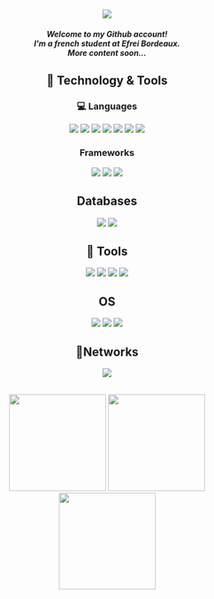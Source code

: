 
<h1 align="center">
    <a href="https://git.io/typing-svg">
    <img src="https://readme-typing-svg.herokuapp.com/?lines=Hello+There+!+👋&duration=3000&center=true&size=30">
  </a>
</h1>

<h5 align="center">
  Welcome to my Github account!<br>
  I'm a french student at Efrei Bordeaux.<br>
  More content soon...
</h5>

<h2 align="center">🔧 Technology & Tools</h2>
<h3 align="center">💻 Languages</h3>

<p align="center">
    <img src="https://img.shields.io/badge/c-%2300599C.svg?style=for-the-badge&logo=c&logoColor=white">
    <img src="https://img.shields.io/badge/C%2B%2B-00599C?style=for-the-badge&logo=c%2B%2B&logoColor=white">
    <img src="https://img.shields.io/badge/html5-%23E34F26.svg?style=for-the-badge&logo=html5&logoColor=white">
    <img src="https://img.shields.io/badge/css3-%231572B6.svg?style=for-the-badge&logo=css3&logoColor=white">
    <img src="https://img.shields.io/badge/javascript-%23323330.svg?style=for-the-badge&logo=javascript&logoColor=%23F7DF1E">
    <img src="https://img.shields.io/badge/python-3670A0?style=for-the-badge&logo=python&logoColor=ffdd54">
    <img src="https://img.shields.io/badge/Haskell-5D4F85?style=for-the-badge&logo=haskell&logoColor=white">
</p>

<h3 align="center">Frameworks</h3>

<p align="center">
    <img src="https://img.shields.io/badge/react-%2320232a.svg?style=for-the-badge&logo=react&logoColor=%2361DAFB">
    <img src="https://img.shields.io/badge/node.js-6DA55F?style=for-the-badge&logo=node.js&logoColor=white">
    <img src="https://img.shields.io/badge/FastAPI-005571?style=for-the-badge&logo=fastapi">
</p>

<h2 align="center">Databases</h2>

<p align="center">
    <img src="https://img.shields.io/badge/MongoDB-%234ea94b.svg?style=for-the-badge&logo=mongodb&logoColor=white">
    <img src="https://img.shields.io/badge/postgres-%23316192.svg?style=for-the-badge&logo=postgresql&logoColor=white">
</p>

<h2 align="center">💽 Tools</h2>

<p align="center">
    <img src="https://img.shields.io/badge/Visual%20Studio%20Code-0078d7.svg?style=for-the-badge&logo=visual-studio-code&logoColor=white">
    <img src="https://img.shields.io/badge/pycharm-143?style=for-the-badge&logo=pycharm&logoColor=black&color=black&labelColor=green">
    <img src="https://img.shields.io/badge/github-%23121011.svg?style=for-the-badge&logo=github&logoColor=white">
    <img src="https://img.shields.io/badge/docker-%230db7ed.svg?style=for-the-badge&logo=docker&logoColor=white">
</p>

<h2 align="center">OS</h2>

<p align="center">
    <img src="https://img.shields.io/badge/Windows%2011-%230079d5.svg?style=for-the-badge&logo=Windows%2011&logoColor=white">
    <img src="https://img.shields.io/badge/Linux-FCC624?style=for-the-badge&logo=linux&logoColor=black">
    <img src="https://img.shields.io/badge/Fedora-51A2DA?style=for-the-badge&logo=fedora&logoColor=white">
</p>

<h2 align="center">📱Networks</h2>

<p align="center">
  <a href="https://www.linkedin.com/in/paul-ragueneau" rel="nofollow noreferrer">
    <img src="https://img.shields.io/badge/linkedin-%230077B5.svg?style=for-the-badge&logo=linkedin&logoColor=white">
    </a>
</p> 

 <br />
<div align="center">
    <img height="175em" src="https://github-readme-stats.vercel.app/api?username=Periicles&show_icons=true&theme=react&hide_border=true&count_private=true" />
    <img height="175em" src="https://github-readme-stats.vercel.app/api/top-langs/?username=Periicles&theme=react&layout=compact&hide_border=true" />
    <img height="175em" src="https://github-readme-streak-stats.herokuapp.com?user=Periicles&theme=react&fire=57F287&hide_border=true" />
 </div>
 
